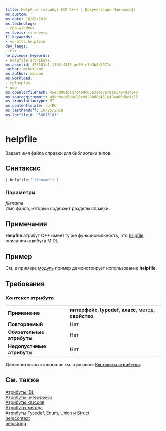 ```yaml
---
title: HelpFile (атрибут COM C++) | Документация Майкрософт
ms.custom: ''
ms.date: 10/02/2018
ms.technology:
- cpp-windows
ms.topic: reference
f1_keywords:
- vc-attr.helpfile
dev_langs:
- C++
helpviewer_keywords:
- helpfile attribute
ms.assetid: d75161c1-1363-4019-ae09-e7e3b8a3971e
author: mikeblome
ms.author: mblome
ms.workload:
- cplusplus
- uwp
ms.openlocfilehash: 45ecd90dbad7c49dc6563acd7a78ae179403c240
ms.sourcegitcommit: a9dcbcc85b4c28eed280d8e451c494a00d8c4c25
ms.translationtype: MT
ms.contentlocale: ru-RU
ms.lasthandoff: 10/25/2018
ms.locfileid: "50075181"
---
```

# <a name="helpfile"></a>helpfile

Задает имя файла справки для библиотеки типов.

## <a name="syntax"></a>Синтаксис

```cpp
[ helpfile("filename") ]
```

### <a name="parameters"></a>Параметры

*filename*<br/>
Имя файла, который содержит разделы справки.

## <a name="remarks"></a>Примечания

**Helpfile** атрибут C++ имеет ту же функциональность, что [helpfile](/windows/desktop/Midl/helpfile) описании атрибута MIDL.

## <a name="example"></a>Пример

См. в примере [модуль](module-cpp.md) пример демонстрирует использование **helpfile**.

## <a name="requirements"></a>Требования

### <a name="attribute-context"></a>Контекст атрибута

|||
|-|-|
|**Применение**|**интерфейс**, **typedef**, **класс**, метод, **свойство**|
|**Повторяемый**|Нет|
|**Обязательные атрибуты**|Нет|
|**Недопустимые атрибуты**|Нет|

Дополнительные сведения см. в разделе [Контексты атрибутов](cpp-attributes-com-net.md#contexts).

## <a name="see-also"></a>См. также

[Атрибуты IDL](idl-attributes.md)<br/>
[Атрибуты интерфейса](interface-attributes.md)<br/>
[Атрибуты классов](class-attributes.md)<br/>
[Атрибуты метода](method-attributes.md)<br/>
[Атрибуты Typedef, Enum, Union и Struct](typedef-enum-union-and-struct-attributes.md)<br/>
[helpcontext](helpcontext.md)<br/>
[helpstring](helpstring.md)